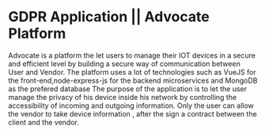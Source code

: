 # GDPR Application || Advocate Platform
Advocate is a platform the let users to manage their IOT devices in a secure and efficient level by building a secure way of communication between User and Vendor. The platform uses a lot of technologies such as VueJS for the front-end,node-express-js for the backend microservices and MongoDB as the prefered database The purpose of the application is to let the user manage the privacy of his device inside his network by controlling the accessibility of incoming and outgoing information. Only the user can allow the vendor to take device information , after the sign a contract between the client and the vendor.
